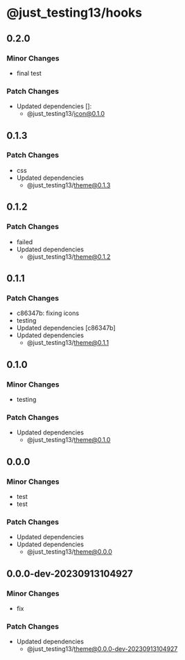 # @just_testing13/hooks

## 0.2.0

### Minor Changes

- final test

### Patch Changes

- Updated dependencies []:
  - @just_testing13/icon@0.1.0

## 0.1.3

### Patch Changes

- css
- Updated dependencies
  - @just_testing13/theme@0.1.3

## 0.1.2

### Patch Changes

- failed
- Updated dependencies
  - @just_testing13/theme@0.1.2

## 0.1.1

### Patch Changes

- c86347b: fixing icons
- testing
- Updated dependencies [c86347b]
- Updated dependencies
  - @just_testing13/theme@0.1.1

## 0.1.0

### Minor Changes

- testing

### Patch Changes

- Updated dependencies
  - @just_testing13/theme@0.1.0

## 0.0.0

### Minor Changes

- test
- test

### Patch Changes

- Updated dependencies
- Updated dependencies
  - @just_testing13/theme@0.0.0

## 0.0.0-dev-20230913104927

### Minor Changes

- fix

### Patch Changes

- Updated dependencies
  - @just_testing13/theme@0.0.0-dev-20230913104927
